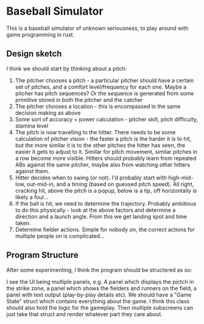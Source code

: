 # Baseball Simulator
This is a baseball simulator of unknown seriousness, to play around with game programming in rust.

## Design sketch
I think we should start by thinking about a pitch:
1. The pitcher chooses a pitch - a particular pitcher should have a certain set of pitches, and a comfort level/frequency for each one. Maybe a pitcher has pitch sequences? Or the sequence is generated from some primitive stored in both the pitcher and the catcher
2. The pitcher chooses a location - this is encompassed in the same decision making as above
3. Some sort of accuracy + power calculation - pitcher skill, pitch difficulty, stamina level
4. The pitch is now travelling to the hitter. There needs to be some calculation of pitcher vision - the faster a pitch is the harder it is to hit, but the more similar it is to the other pitches the hitter has seen, the easier it gets to adjust to it. Similar for pitch movement, similar pitches in a row become more visible. Hitters should probably learn from repeated ABs against the same pitcher, maybe also from watching other hitters against them.
5. Hitter decides when to swing (or not). I'd probably start with high-mid-low, out-mid-in, and a timing (based on guessed pitch speed). All right, cracking hit, above the pitch is a popup, below is a tip, off horizontally is likely a foul...
6. If the ball is hit, we need to determine the trajectory. Probably ambitious to do this physically - look at the above factors and determine a direction and a launch angle. From this we get landing spot and time taken.
7. Determine fielder actions. Simple for nobody on, the correct actions for multiple people on is complicated...


## Program Structure
After some experimenting, I think the program should be structered as so:

I see the UI being multiple panels, e.g. A panel which displays the pictch in the strike zone, a panel which shows the fielders and runners on the field, a panel with text output (play-by-play details etc).
We should have a "Game State" struct which contains everything about the game. I think this class should also hold the logic for the gameplay. Then multiple subscreens can just take that struct and render whatever part they care about.